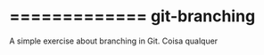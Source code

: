 =============
git-branching
=============

A simple exercise about branching in Git.
Coisa qualquer

